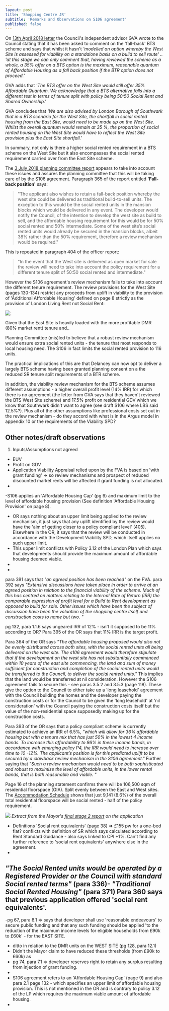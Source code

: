 ```yaml
---
layout: post
title: 'Shopping Centre JR'
subtitle: 'Remarks and Observations on S106 agreement'
published: false
---
```

On [13th April 2018 letter](http://planbuild.southwark.gov.uk/documents/?GetDocument=%7b%7b%7b!LXcCuPkZXfUd47qX5Tcdtg%3d%3d!%7d%7d%7d) the Council's independent advisor GVA wrote to the Council stating that it has been asked to comment on the 'fall-back' BTS scheme and says that whilst it hasn't _'modelled an option whereby the West Site is assessed for viability on a standalone basis on a build to sell route' .. 'at this stage we can only comment that, having reviewed the scheme as a whole, a 35% offer on a BTS option is the maximum, reasonable quantum of Affordable Housing as a fall back position if the BTR option does not proceed.'_ 

GVA adds that _'The BTS offer on the West Site would still offer 35% Affordable Quantum. We acknowledge that a BTS alternative falls into a different test in terms of tenure split with policy being 50:50 Social Rent and Shared Ownership.'_ 

GVA concludes that _'We are also advised by London Borough of Southwark that in a BTS scenario for the West Site, the shortfall in social rented housing from the East Site, would need to be made up on the West Site. Whilst the overall quantum would remain at 35 %, the proportion of social rented housing on the West Site would have to reflect the West Site provision plus the East Site shortfall.'_

In summary, not only is there a higher social rented requirement in a BTS scheme on the West Site but it also encompasses the social rented requirement carried over from the East Site scheme.

The [3 July 2018 planning committee report](http://planbuild.southwark.gov.uk/documents/?GetDocument=%7b%7b%7b!HvOs1eG7BYgl0hYZ8SIm5w%3d%3d!%7d%7d%7d) appears to take into account these issues and assures the planning committee that this will be taking care of by the S106 agreement. Paragraph 365 of the report entitled __'Fall-back position'__ says:

> "The applicant also wishes to retain a fall-back position whereby the west site could be delivered as traditional build-to-sell units. The exception to this would be the social rented units in the mansion blocks which would be delivered in any event. The developer would notify the Council, of the intention to develop the west site as build to sell, and the affordable housing requirement for this would be for 50% social rented and 50% intermediate. Some of the west site’s social rented units would already be secured in the mansion blocks, albeit 38% rather than the 50% requirement, therefore a review mechanism would be required."

This is repeated in paragraph 404 of the officer report:

> "In the event that the West site is delivered as open market for sale the review will need to take into account the policy requirement for a different tenure split of 50:50 social rented and intermediate."

However the S106 agreement's review mechanism fails to take into account the different tenure requirement. The review provisions for the West Site (pages 130-134) restrict any proceeds from uplift in viability to the provision of 'Additional Affordable Housing' defined on page 8 strictly as the provision of London Living Rent not Social Rent:

![](http://35percent.org/img/scs106aah.png)


Given that the East Site is heavily loaded with the more profitable DMR (80% market rent) tenure and.. 

Planning Committee (mis)led to believe that a robust review mechanism would ensure extra social rented units - the tenure that most responds to local housing need. The S106 in fact limits the social rented provision to 116 units.

The practical implications of this are that Delancey can now opt to deliver a largely BTS scheme having been granted planning consent on a the reduced SR tenure split requirements of a BTR scheme.

In addition, the viability review mechanism for the BTS scheme assumes different assumptions - a higher overall profit level (14% IRR) for which there is no agreement (the letter from GVA says that they haven't reviewed the BTS West Site scheme) and 17.5% profit on residential GDV which we know that Southwark didn't want to agree (see draft S106 where LBS said 12.5%?).  Plus all of the other assumptions like professional costs set out in the review mechanism - do they accord with what is in the Argus model in appendix 10 or the requirements of the Viability SPD?




## Other notes/draft observations

1. Inputs/Assumptions not agreed

- EUV
- Profit on GDV
- Application Viability Appraisal relied upon by the FVA is based on 'with grant funding' -> so review mechanisms and prospect of reduced discounted market rents will be affected if grant funding is not allocated.
-
-S106 applies an 'Affordable Housing Cap' (pg 9) and maximum limit to the level of affordable housing provision (See definition 'Affordable Housing Provision' on page 8).

- OR says nothing about an upper limit being applied to the review mechanism, it just says that any uplift identified by the review would have the 'aim of getting closer to a policy compliant level' (405). Elsewhere in the OR, it says that the review will be conducted in accordance with the Development Viability SPD, which itself applies no such upper limit.  
- This upper limit conflicts with Policy 3.12 of the London Plan which says that developments should provide the maximum amount of affordable housing deemed viable.
-
-
para 391 says that _"an agreed position has been reached"_ on the FVA. 
para 392 says _"Extensive discussions have taken place in order to arrive at an agreed position in relation to the financial viability of the scheme. Much of this has centred on matters relating to the Internal Rate of Return (IRR) the comparable expression of profit level for a Build to Rent development as opposed to build for sale. Other issues which have been the subject of discussion have been the valuation of the shopping centre itself and construction costs to name but two. "_


pg 132, para 1.1.6 says ungeared IRR of 12% - isn't it supposed to be 11% according to OR?
Para 395 of the OR says that 11% IRR is the target profit.


Para 364 of the OR says _"The affordable housing proposed would also not be evenly distributed across both sites, with the social rented units all being delivered on the west site. The s106 agreement would therefore stipulate that if the development on the west site has not substantially commenced within 10 years of the east site commencing, the land and sum of money sufficient for construction and completion of the social rented units would be transferred to the Council, to deliver the social rented units."_ This implies that the land would be transferred at nil consideration.
However the S106 agreement fails to secure this - see paras 3.5.2 and 3.5.3 (page 118). These give the option to the Council to either take up a 'long leasehold' agreement with the Council building the homes and the developer paying the construction costs or for the Council to be given the 'long leasehold' at 'nil consideration' with the Council paying the construction costs itself but the value of the non-residential space supposedly making up for the construction costs. 

Para 393 of the OR says that a policy compliant scheme is currently estimated to achieve an IRR of 6.5%, _"which will allow for 36% affordable housing but with a tenure mix that has just 50% in the lowest 4 income bands. To increase this affordability to 86% in these income bands, in accordance with emerging policy P4, the IRR would need to increase over time to 10 -12%. The applicant’s position is for this predicted uplift to be secured by a clawback review mechanism in the S106 agreement."_ Further saying that _"Such a review mechanism would need to be both sophisticated and robust to maximise the level of affordable units, in the lower rental bands, that is both reasonable and viable. "_



Page 16 of the planning statement confirms there will be 106,500 sqm of residential floorspace (GIA). Split evenly between the East and West sites.
The [Accommodation Schedule](http://planbuild.southwark.gov.uk/documents/?GetDocument=%7b%7b%7b!9e1lINlEHTmcLt5vZsm29g%3d%3d!%7d%7d%7d) shows that just 9,141 (8.6%) of the overall total residential floorspace will be social rented - half of the policy requirement.


![](http://35percent.org/img/shoppingcentrestage2report.png)
*Extract from the Mayor's [final stage 2 report](https://www.docdroid.net/njfeOJz/3654.pdf#page=7) on the application*

- Definitions 'Social rent equivalents' (page 38) => £155 pw for a one-bed flat? conflicts with definition of SR which says calculated according to Rent Standard Guidance - also says linked to CPI +1%. Can't find any further reference to 'social rent equivalents' anywhere else in the agreement.
-
_"The Social Rented units would be operated by a Registered Provider or the Council with standard Social rented terms"_ (para 336)-
_"Traditional Social Rented Housing"_ (para 371)
Para 360 says that previous application offered 'social rent equivalents'.
-
-pg 67, para 8.1 => says that developer shall use 'reasonable endeavours' to secure public funding and that any such funding should be applied 'to the reduction of the maximum income levels for eligible households from £90k to £60k' - for the EAST SITE.
- ditto in relation to the DMR units on the WEST SITE (pg 128, para 12.1)
- Didn't the Mayor claim to have reduced these thresholds (from £90k to £60k) as 
- pg 74, para 7.1 => developer reserves right to retain any surplus resulting from injection of grant funding.
-
- S106 agreement refers to an 'Affordable Housing Cap' (page 9) and also para 2.1 page 132 - which specifies an upper limit of affordable housing provision. This is not mentioned in the OR and is contrary to policy 3.12 of the LP which requires the maximum viable amount of affordable housing.
-

